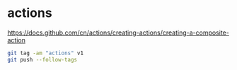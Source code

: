 # actions
https://docs.github.com/cn/actions/creating-actions/creating-a-composite-action

``` bash
git tag -am "actions" v1
git push --follow-tags

``` 